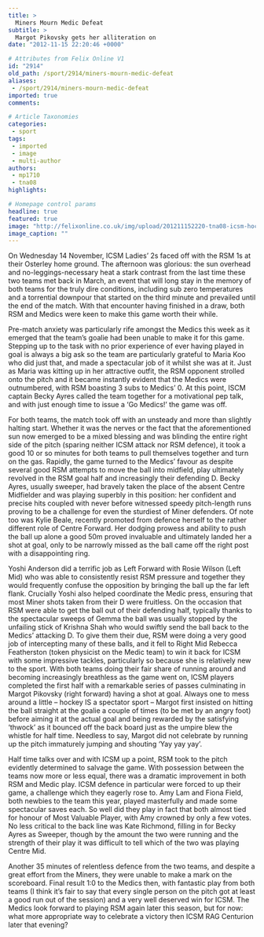 ```yaml
---
title: >
  Miners Mourn Medic Defeat
subtitle: >
  Margot Pikovsky gets her alliteration on
date: "2012-11-15 22:20:46 +0000"

# Attributes from Felix Online V1
id: "2914"
old_path: /sport/2914/miners-mourn-medic-defeat
aliases:
 - /sport/2914/miners-mourn-medic-defeat
imported: true
comments:

# Article Taxonomies
categories:
 - sport
tags:
 - imported
 - image
 - multi-author
authors:
 - mp1710
 - tna08
highlights:

# Homepage control params
headline: true
featured: true
image: "http://felixonline.co.uk/img/upload/201211152220-tna08-icsm-hockey-rgbizzle.jpg"
image_caption: ""
---
```


On Wednesday 14 November, ICSM Ladies’ 2s faced off with the RSM 1s at their Osterley home ground. The afternoon was glorious: the sun overhead and no-leggings-necessary heat a stark contrast from the last time these two teams met back in March, an event that will long stay in the memory of both teams for the truly dire conditions, including sub zero temperatures and a torrential downpour that started on the third minute and prevailed until the end of the match. With that encounter having finished in a draw, both RSM and Medics were keen to make this game worth their while.

Pre-match anxiety was particularly rife amongst the Medics this week as it emerged that the team’s goalie had been unable to make it for this game. Stepping up to the task with no prior experience of ever having played in goal is always a big ask so the team are particularly grateful to Maria Koo who did just that, and made a spectacular job of it whilst she was at it. Just as Maria was kitting up in her attractive outfit, the RSM opponent strolled onto the pitch and it became instantly evident that the Medics were outnumbered, with RSM boasting 3 subs to Medics’ 0. At this point, ISCM captain Becky Ayres called the team together for a motivational pep talk, and with just enough time to issue a ‘Go Medics!’ the game was off.

For both teams, the match took off with an unsteady and more than slightly halting start. Whether it was the nerves or the fact that the aforementioned sun now emerged to be a mixed blessing and was blinding the entire right side of the pitch (sparing neither ICSM attack nor RSM defence), it took a good 10 or so minutes for both teams to pull themselves together and turn on the gas. Rapidly, the game turned to the Medics’ favour as despite several good RSM attempts to move the ball into midfield, play ultimately revolved in the RSM goal half and increasingly their defending D. Becky Ayres, usually sweeper, had bravely taken the place of the absent Centre Midfielder and was playing superbly in this position: her confident and precise hits coupled with never before witnessed speedy pitch-length runs proving to be a challenge for even the sturdiest of Miner defenders. Of note too was Kylie Beale, recently promoted from defence herself to the rather different role of Centre Forward. Her dodging prowess and ability to push the ball up alone a good 50m proved invaluable and ultimately landed her a shot at goal, only to be narrowly missed as the ball came off the right post with a disappointing ring.

Yoshi Anderson did a terrific job as Left Forward with Rosie Wilson (Left Mid) who was able to consistently resist RSM pressure and together they would frequently confuse the opposition by bringing the ball up the far left flank. Crucially Yoshi also helped coordinate the Medic press, ensuring that most Miner shots taken from their D were fruitless. On the occasion that RSM were able to get the ball out of their defending half, typically thanks to the spectacular sweeps of Gemma the ball was usually stopped by the unfailing stick of Krishna Shah who would swiftly send the ball back to the Medics’ attacking D. To give them their due, RSM were doing a very good job of intercepting many of these balls, and it fell to Right Mid Rebecca Featherston (token physicist on the Medic team) to win it back for ICSM with some impressive tackles, particularly so because she is relatively new to the sport. With both teams doing their fair share of running around and becoming increasingly breathless as the game went on, ICSM players completed the first half with a remarkable series of passes culminating in Margot Pikovsky (right forward) having a shot at goal. Always one to mess around a little – hockey IS a spectator sport – Margot first insisted on hitting the ball straight at the goalie a couple of times (to be met by an angry foot) before aiming it at the actual goal and being rewarded by the satisfying ‘thwock’ as it bounced off the back board just as the umpire blew the whistle for half time. Needless to say, Margot did not celebrate by running up the pitch immaturely jumping and shouting ‘Yay yay yay’.

Half time talks over and with ICSM up a point, RSM took to the pitch evidently determined to salvage the game. With possession between the teams now more or less equal, there was a dramatic improvement in both RSM and Medic play. ICSM defence in particular were forced to up their game, a challenge which they eagerly rose to. Amy Lam and Fiona Field, both newbies to the team this year, played masterfully and made some spectacular saves each. So well did they play in fact that both almost tied for honour of Most Valuable Player, with Amy crowned by only a few votes. No less critical to the back line was Kate Richmond, filling in for Becky Ayres as Sweeper, though by the amount the two were running and the strength of their play it was difficult to tell which of the two was playing Centre Mid.

Another 35 minutes of relentless defence from the two teams, and despite a great effort from the Miners, they were unable to make a mark on the scoreboard. Final result 1:0 to the Medics then, with fantastic play from both teams (I think it’s fair to say that every single person on the pitch got at least a good run out of the session) and a very well deserved win for ICSM. The Medics look forward to playing RSM again later this season, but for now: what more appropriate way to celebrate a victory then ICSM RAG Centurion later that evening?
